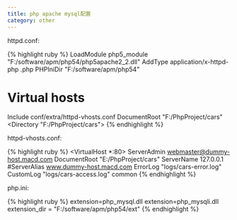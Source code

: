 ```yaml
---
title: php apache mysql配置
category: other
---
```


httpd.conf:

{% highlight ruby %}
LoadModule php5_module "F:/software/apm/php54/php5apache2_2.dll"
AddType application/x-httpd-php .php
PHPIniDir "F:/software/apm/php54"
# Virtual hosts
Include conf/extra/httpd-vhosts.conf
DocumentRoot "F:/PhpProject/cars"
<Directory "F:/PhpProject/cars">
{% endhighlight %}

httpd-vhosts.conf:

{% highlight ruby %}
<VirtualHost *:80>
    ServerAdmin webmaster@dummy-host.macd.com
    DocumentRoot "E:/PhpProject/cars"
    ServerName 127.0.0.1
    #ServerAlias www.dummy-host.macd.com
    ErrorLog "logs/cars-error.log"
    CustomLog "logs/cars-access.log" common
</VirtualHost>
{% endhighlight %}

php.ini:

{% highlight ruby %}
extension=php_mysql.dll
extension=php_mysqli.dll
extension_dir = "F:/software/apm/php54/ext"
{% endhighlight %}